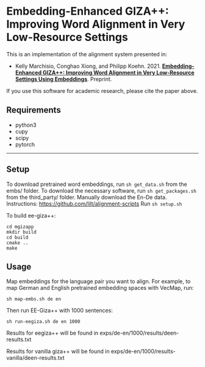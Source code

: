 Embedding-Enhanced GIZA++: Improving Word Alignment in Very Low-Resource Settings 
======================

This is an implementation of the alignment system presented in:
- Kelly Marchisio, Conghao Xiong, and Philipp Koehn. 2021. **[Embedding-Enhanced 
GIZA++: Improving Word Alignment in Very Low-Resource Settings Using
Embeddings](https://arxiv.org/abs/2104.08721)**. Preprint.


If you use this software for academic research, please cite the paper above.

Requirements
--------
- python3
- cupy
- scipy
- pytorch
--------

Setup
--------
To download pretrained word embeddings, run `sh get_data.sh` from the embs/ folder.
To download the necessary software, run `sh get_packages.sh` from the third\_party/ folder.
Manually download the En-De data. Instructions: https://github.com/lilt/alignment-scripts 
Run `sh setup.sh`

To build ee-giza++:
```
cd mgizapp
mkdir build
cd build
cmake ..
make
```

Usage
--------

Map embeddings for the language pair you want to align. For example, to map
German and English pretrained embedding spaces with VecMap, run: 

	sh map-embs.sh de en

Then run EE-Giza++ with 1000 sentences:

	sh run-eegiza.sh de en 1000 

Results for eegiza++ will be found in exps/de-en/1000/results/deen-results.txt

Results for vanilla giza++ will be found in exps/de-en/1000/results-vanilla/deen-results.txt

